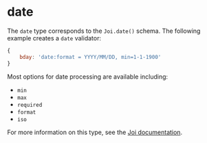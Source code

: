 # date

The `date` type corresponds to the `Joi.date()` schema. The following example creates a `date` validator:

```js
{
    bday: 'date:format = YYYY/MM/DD, min=1-1-1900'
}
```

Most options for date processing are available including:
- `min`
- `max`
- `required`
- `format`
- `iso`

For more information on this type, see the [Joi documentation](https://github.com/hapijs/joi/blob/v8/API.md).
